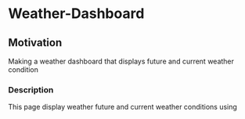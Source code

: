 # Weather-Dashboard
## Motivation
Making a weather dashboard that displays future and current weather condition
### Description
This page display weather future and current weather conditions using 